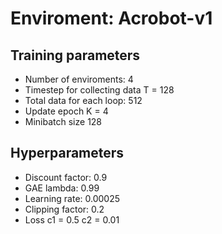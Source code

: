 # Enviroment: Acrobot-v1
## Training parameters
- Number of enviroments: 4
- Timestep for collecting data T = 128
- Total data for each loop: 512
- Update epoch K = 4
- Minibatch size 128

## Hyperparameters
* Discount factor: 0.9
* GAE lambda: 0.99
* Learning rate: 0.00025
* Clipping factor: 0.2
* Loss c1 = 0.5 c2 = 0.01
